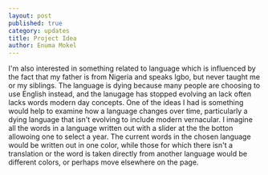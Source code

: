 ```yaml
---
layout: post
published: true
category: updates
title: Project Idea
author: Enuma Mokel
---
```

I'm also interested in something related to language which is influenced by the fact that my father is from Nigeria and speaks Igbo, but never taught me or my siblings. The language is dying because many people are choosing to use English instead, and the lanugage has stopped evolving an lack often lacks words modern day concepts. One of the ideas I had is something would help to examine how a language changes over time, particularly a dying language that isn't evolving to include modern vernacular. I imagine all the words in a language written out with a slider at the the botton allowoing one to select a year. The current words in the chosen language would be written out in one color, while those for which there isn't a translation or the word is taken directly from another language would be different colors, or perhaps move elsewhere on the page.
